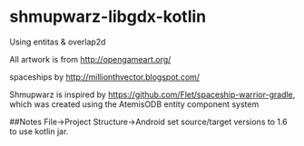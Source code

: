 # shmupwarz-libgdx-kotlin

Using entitas & overlap2d



All artwork is from http://opengameart.org/ 

spaceships by http://millionthvector.blogspot.com/

Shmupwarz is inspired by https://github.com/Flet/spaceship-warrior-gradle, 
which was created using the AtemisODB entity component system

##Notes
File->Project Structure->Android set source/target versions to 1.6 to use kotlin jar.
